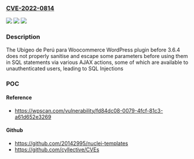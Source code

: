 ### [CVE-2022-0814](https://cve.mitre.org/cgi-bin/cvename.cgi?name=CVE-2022-0814)
![](https://img.shields.io/static/v1?label=Product&message=Ubigeo%20de%20Per%C3%BA%20para%20Woocommerce%20y%20WordPress&color=blue)
![](https://img.shields.io/static/v1?label=Version&message=3.6.4%3C%203.6.4%20&color=brighgreen)
![](https://img.shields.io/static/v1?label=Vulnerability&message=CWE-89%20SQL%20Injection&color=brighgreen)

### Description

The Ubigeo de Perú para Woocommerce WordPress plugin before 3.6.4 does not properly sanitise and escape some parameters before using them in SQL statements via various AJAX actions, some of which are available to unauthenticated users, leading to SQL Injections

### POC

#### Reference
- https://wpscan.com/vulnerability/fd84dc08-0079-4fcf-81c3-a61d652e3269

#### Github
- https://github.com/20142995/nuclei-templates
- https://github.com/cyllective/CVEs

